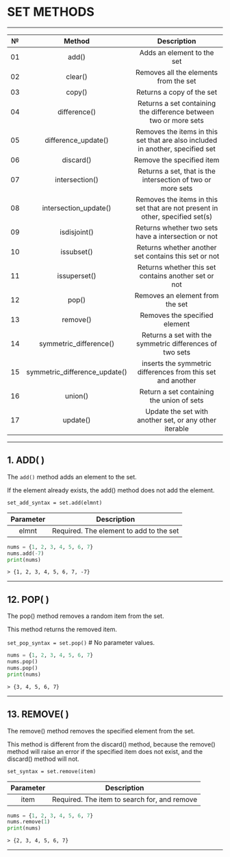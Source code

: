 # SET METHODS


---


№ |             Method            |                                     Description                                     |
--|:-----------------------------:|:-----------------------------------------------------------------------------------:|
01| add()                         | Adds an element to the    set                                                       |
02| clear()                       | Removes all the    elements from the set                                            |
03| copy()                        | Returns a copy of the set                                                           |
04| difference()                  | Returns a set      containing the difference between two or more sets               |
05| difference_update()           | Removes the      items in this set that are also included in another, specified set |
06| discard()                     | Remove the specified    item                                                        |
07| intersection()                | Returns a set,      that is the intersection of two or more sets                    |
08| intersection_update()         |    Removes the items in this set that are not present in other, specified set(s)    |
09| isdisjoint()                  | Returns whether      two sets have a intersection or not                            |
10| issubset()                    | Returns whether      another set contains this set or not                           |
11| issuperset()                  | Returns whether    this set contains another set or not                             |
12| pop()                         | Removes an element from the    set                                                  |
13| remove()                      | Removes the specified element                                                       |
14| symmetric_difference()        | Returns      a set with the symmetric differences of two sets                       |
15| symmetric_difference_update() |    inserts the symmetric differences from this set and another                      |
16| union()                       | Return a set containing      the union of sets                                      |
17| update()                      | Update the set with    another set, or any other iterable                           |


---


## 1. ADD( )

The `add()` method adds an element to the set.

If the element already exists, the add() method does not add the element.


` set_add_syntax = set.add(elmnt) `


| Parameter |               Description               |
|:---------:|:---------------------------------------:|
| elmnt     | Required. The element to add to the set |


```python
nums = {1, 2, 3, 4, 5, 6, 7}
nums.add(-7)
print(nums)
```
```
> {1, 2, 3, 4, 5, 6, 7, -7}
```


---


## 12. POP( )

The pop() method removes a random item from the set.

This method returns the removed item.


` set_pop_syntax = set.pop() `    # No parameter values.


```python
nums = {1, 2, 3, 4, 5, 6, 7}
nums.pop()
nums.pop()
print(nums)
```
```
> {3, 4, 5, 6, 7}
```


---


## 13. REMOVE( )

The remove() method removes the specified element from the set.

This method is different from the discard() method, because the remove() method will raise an error if the specified item does not exist, and the discard() method will not.


` set_syntax = set.remove(item) `


| Parameter |                  Description                 |
|:---------:|:--------------------------------------------:|
| item      | Required. The item to search for, and remove |


```python
nums = {1, 2, 3, 4, 5, 6, 7}
nums.remove(1)
print(nums)
```
```
> {2, 3, 4, 5, 6, 7}
```


---
